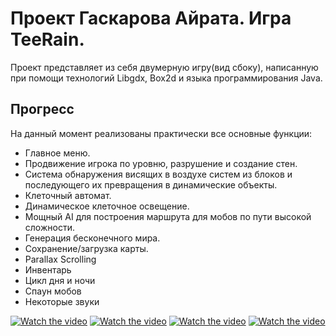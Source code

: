 # Проект Гаскарова Айрата. Игра TeeRain.

Проект представляет из себя двумерную игру(вид сбоку), написанную при помощи технологий Libgdx, Box2d и языка программирования Java.


## Прогресс

На данный момент реализованы практически все основные функции:

* Главное меню.
* Продвижение игрока по уровню, разрушение и создание стен.
* Система обнаружения висящих в воздухе систем из блоков и последующего их превращения в динамические объекты.
* Клеточный автомат.
* Динамическое клеточное освещение.
* Мощный AI для построения маршрута для мобов по пути высокой сложности.
* Генерация бесконечного мира.
* Сохранение/загрузка карты.
* Parallax Scrolling
* Инвентарь
* Цикл дня и ночи
* Спаун мобов
* Некоторые звуки

[![Watch the video](https://img.youtube.com/vi/v2JgfdneGdY/maxresdefault.jpg)](https://youtu.be/v2JgfdneGdY)
[![Watch the video](https://img.youtube.com/vi/hgFlZeOiwuE/maxresdefault.jpg)](https://youtu.be/hgFlZeOiwuE)
[![Watch the video](https://img.youtube.com/vi/rdHCvsxKF0s/hqdefault.jpg)](https://youtu.be/rdHCvsxKF0s)
[![Watch the video](https://img.youtube.com/vi/Mz3eZgwk15c/hqdefault.jpg)](https://youtu.be/Mz3eZgwk15c)
